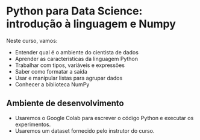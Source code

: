 # Python para Data Science: introdução à linguagem e Numpy

Neste curso, vamos:

- Entender qual é o ambiente do cientista de dados
- Aprender as características da linguagem Python
- Trabalhar com tipos, variáveis e expressões
- Saber como formatar a saída
- Usar e manipular listas para agrupar dados
- Conhecer a biblioteca NumPy

## Ambiente de desenvolvimento

- Usaremos o Google Colab para escrever o código Python e executar os experimentos.
- Usaremos um dataset fornecido pelo instrutor do curso.
